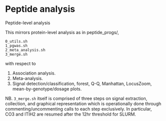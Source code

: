 # Peptide analysis

Peptide-level analysis

This mirrors protein-level analysis as in peptide_progs/,

```
0_utils.sh  
1_pgwas.sh
2_meta_analysis.sh
3_merge.sh
```

with respect to 

1. Association analysis.
2. Meta-analysis.
3. Signal detection/classification, forest, Q-Q, Manhattan, LocusZoom, mean-by-genotype/dosage plots.

NB. `3_merge.sh` itself is comprised of three steps on signal extraction, collection, and graphical representation which is operationally done through commenting/uncommenting calls to each step exclusively. In particular, CO3 and ITIH2 are resumed after the 12hr threshold for SLURM.
